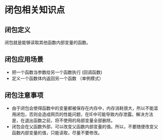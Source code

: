 # 闭包相关知识点

## 闭包定义
闭包就是能够读取其他函数内部变量的函数。

## 闭包应用场景
 - 把一个函数当参数给另一个函数执行 (回调函数)
 - 定义一个函数体内返回另一个函数 （单例模式）

 ## 闭包注意事项
 - 由于闭包会使得函数中的变量都被保存在内存中，内存消耗很大，所以不能滥用闭包，否则会造成网页的性能问题，在IE中可能导致内存泄露。解决方法是，在退出函数之前，将不使用的局部变量全部删除。
 - 闭包会在父函数外部，可以改变父函数内部变量的值。所以，不要随便改变父函数内部变量的值，只能读取，尽量不要修改。